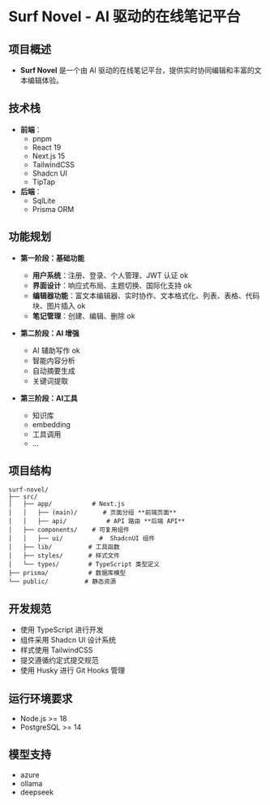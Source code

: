 # Surf Novel - AI 驱动的在线笔记平台

## 项目概述

- **Surf Novel** 是一个由 AI 驱动的在线笔记平台，提供实时协同编辑和丰富的文本编辑体验。

## 技术栈

- **前端**：
  - pnpm
  - React 19
  - Next.js 15
  - TailwindCSS
  - Shadcn UI
  - TipTap
- **后端**：
  - SqlLite
  - Prisma ORM

## 功能规划

- **第一阶段：基础功能**

  - **用户系统**：注册、登录、个人管理、JWT 认证 ok
  - **界面设计**：响应式布局、主题切换、国际化支持 ok
  - **编辑器功能**：富文本编辑器、实时协作、文本格式化、列表、表格、代码块、图片插入 ok
  - **笔记管理**：创建、编辑、删除 ok

- **第二阶段：AI 增强**

  - AI 辅助写作 ok
  - 智能内容分析
  - 自动摘要生成
  - 关键词提取

- **第三阶段：AI工具**
  - 知识库
  - embedding
  - 工具调用
  - ...

## 项目结构

```text
surf-novel/
├── src/
│   ├── app/           # Next.js
│   │   ├── (main)/       # 页面分组 **前端页面**
│   │   ├── api/           # API 路由 **后端 API**
│   ├── components/    # 可复用组件
│   │   ├── ui/          #  ShadcnUI 组件
│   ├── lib/          # 工具函数
│   ├── styles/       # 样式文件
│   └── types/        # TypeScript 类型定义
├── prisma/           # 数据库模型
└── public/          # 静态资源
```

## 开发规范

- 使用 TypeScript 进行开发
- 组件采用 Shadcn UI 设计系统
- 样式使用 TailwindCSS
- 提交遵循约定式提交规范
- 使用 Husky 进行 Git Hooks 管理

## 运行环境要求

- Node.js >= 18
- PostgreSQL >= 14

## 模型支持

- azure
- ollama
- deepseek
